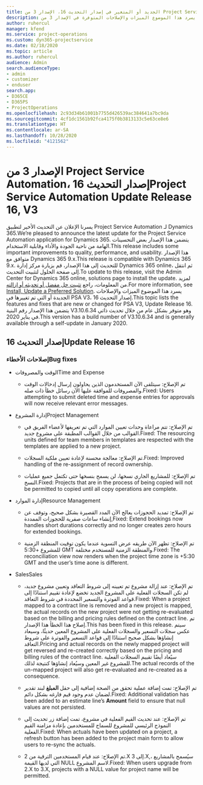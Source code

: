 ```yaml
---
title: الجديد أو المتغير في إصدار التحديث 16، الإصدار 3 من Project Service Automation
description: يسرد هذا الموضوع الميزات والإصلاحات المتوفرة في الإصدار 3 من Project Service Automation، إصدار التحديث 16.
author: ruhercul
manager: kfend
ms.service: project-operations
ms.custom: dyn365-projectservice
ms.date: 02/18/2020
ms.topic: article
ms.author: ruhercul
audience: Admin
search.audienceType:
- admin
- customizer
- enduser
search.app:
- D365CE
- D365PS
- ProjectOperations
ms.openlocfilehash: 2c93d34b61001b7755d426539ac384641a7bc9da
ms.sourcegitcommit: 4cf1dc1561b92fca4175f0b3813133c5e63ce8e6
ms.translationtype: HT
ms.contentlocale: ar-SA
ms.lasthandoff: 10/28/2020
ms.locfileid: "4121562"
---
```

# <a name="project-service-automation-update-release-16-v3"></a><span data-ttu-id="fe44a-103">الإصدار 3 من Project Service Automation، إصدار التحديث 16</span><span class="sxs-lookup"><span data-stu-id="fe44a-103">Project Service Automation Update Release 16, V3</span></span>

<span data-ttu-id="fe44a-104">يسرنا الإعلان عن التحديث الأخير لتطبيق Project Service Automation لـ Dynamics 365.</span><span class="sxs-lookup"><span data-stu-id="fe44a-104">We’re pleased to announce the latest update for the Project Service Automation application for Dynamics 365.</span></span> <span data-ttu-id="fe44a-105">يتضمن هذا الإصدار بعض التحسينات الهامة من ناحية الجودة والأداء وقابلية الاستخدام.</span><span class="sxs-lookup"><span data-stu-id="fe44a-105">This release includes some important improvements to quality, performance, and usability.</span></span>  <span data-ttu-id="fe44a-106">هذا الإصدار متوافق مع Dynamics 365 9.x.</span><span class="sxs-lookup"><span data-stu-id="fe44a-106">This release is compatible with Dynamics 365 9.x.</span></span> <span data-ttu-id="fe44a-107">للتحديث إلى هذا الإصدار، قم بزيارة مركز إدارة Dynamics 365 online، ثم انتقل إلى صفحة الحلول لتثبيت التحديث.</span><span class="sxs-lookup"><span data-stu-id="fe44a-107">To update to this release, visit the Admin Center for Dynamics 365 online, solutions page to install the update.</span></span> <span data-ttu-id="fe44a-108">لمزيد من المعلومات، راجع [تثبيت حل مفضل أو تحديثه أو إزالته](https://docs.microsoft.com/dynamics365/project-service/upgrade-psa-home-page).</span><span class="sxs-lookup"><span data-stu-id="fe44a-108">For more information, see [Install, Update a Preferred Solution](https://docs.microsoft.com/dynamics365/project-service/upgrade-psa-home-page).</span></span>
<span data-ttu-id="fe44a-109">يسرد هذا الموضوع الميزات والإصلاحات الجديدة أو التي تم تغييرها في PSA V3، إصدار التحديث 16.</span><span class="sxs-lookup"><span data-stu-id="fe44a-109">This topic lists the features and fixes that are new or changed for PSA V3, Update Release 16.</span></span> <span data-ttu-id="fe44a-110">يتضمن هذا الإصدار رقم البنية V3.10.6.34 وهو متوفر بشكل عام من خلال تحديث ذاتي في يناير 2020.</span><span class="sxs-lookup"><span data-stu-id="fe44a-110">This version has a build number of V3.10.6.34 and is generally available through a self-update in January 2020.</span></span>


## <a name="update-release-16"></a><span data-ttu-id="fe44a-111">إصدار التحديث 16</span><span class="sxs-lookup"><span data-stu-id="fe44a-111">Update Release 16</span></span>

### <a name="bug-fixes"></a><span data-ttu-id="fe44a-112">إصلاحات الأخطاء</span><span class="sxs-lookup"><span data-stu-id="fe44a-112">Bug fixes</span></span>

-   <span data-ttu-id="fe44a-113">الوقت والمصروفات</span><span class="sxs-lookup"><span data-stu-id="fe44a-113">Time and Expense</span></span>

    -   <span data-ttu-id="fe44a-114">تم الإصلاح: سيتلقى الآن المستخدمون الذين يحاولون إرسال إدخالات الوقت والمصروفات للموافقة عليها الآن رسائل خطأ ذات صله.</span><span class="sxs-lookup"><span data-stu-id="fe44a-114">Fixed: Users attempting to submit deleted time and expense entries for approvals will now receive relevant error messages.</span></span>

-   <span data-ttu-id="fe44a-115">إدارة المشروع</span><span class="sxs-lookup"><span data-stu-id="fe44a-115">Project Management</span></span>

    -   <span data-ttu-id="fe44a-116">تم الإصلاح: تتم مراعاة وحدات تعيين الموارد‬ التي تم تعريفها لأعضاء الفريق في القوالب من خلال القوالب المطبقة على مشروع جديد.</span><span class="sxs-lookup"><span data-stu-id="fe44a-116">Fixed: The resourcing units defined for team members in templates are respected with the templates are applied to a new project.</span></span>

    -   <span data-ttu-id="fe44a-117">تم الإصلاح: معالجة محسنة لإعادة تعيين ملكية السجلات.</span><span class="sxs-lookup"><span data-stu-id="fe44a-117">Fixed: Improved handling of the re-assignment of record ownership.</span></span>

    -   <span data-ttu-id="fe44a-118">تم الإصلاح: للمشاريع الجاري نسخها، لن يسمح بنسخها حتى تكتمل جميع عمليات النسخ.</span><span class="sxs-lookup"><span data-stu-id="fe44a-118">Fixed: Projects that are in the process of being copied will not be permitted to copied until all copy operations are complete.</span></span>

-   <span data-ttu-id="fe44a-119">إدارة الموارد</span><span class="sxs-lookup"><span data-stu-id="fe44a-119">Resource Management</span></span>

    -   <span data-ttu-id="fe44a-120">تم الإصلاح: تمديد الحجوزات يعالج الآن المدد القصيرة بشكل صحيح، وتوقف عن إنشاء ساعات صفرية للحجوزات الممددة,</span><span class="sxs-lookup"><span data-stu-id="fe44a-120">Fixed: Extend bookings now handles short durations correctly and no longer creates zero hours for extended bookings.</span></span>

    -   <span data-ttu-id="fe44a-121">تم الإصلاح: تظهر الآن طريقه عرض التسوية عندما يكون توقيت المنطقة الزمنية للمشروع +5:30 GMT والمنطقة الزمنية للمستخدم مختلفة.</span><span class="sxs-lookup"><span data-stu-id="fe44a-121">Fixed: The reconciliation view now renders when the project time zone is +5:30 GMT and the user’s time aone is different.</span></span>

-   <span data-ttu-id="fe44a-122">‏‏Sales</span><span class="sxs-lookup"><span data-stu-id="fe44a-122">Sales</span></span>

    -   <span data-ttu-id="fe44a-123">تم الإصلاح: عند إزالة مشروع تم تعيينه إلى شروط التعاقد وتعيين مشروع جديد، لم تكن السجلات الفعلية على المشروع الجديد تخضع لإعادة تقييم استنادًا إلى قواعد الفوترة والتسعير المحددة في شروط التعاقد.</span><span class="sxs-lookup"><span data-stu-id="fe44a-123">Fixed: When a project mapped to a contract line is removed and a new project is mapped, the actual records on the new project were not getting re-evaluated based on the billing and pricing rules defined on the contract line.</span></span> <span data-ttu-id="fe44a-124">تم إصلاح هذا الخطأ هذا الإصدار.</span><span class="sxs-lookup"><span data-stu-id="fe44a-124">This has been fixed in this release.</span></span> <span data-ttu-id="fe44a-125">سيتم عكس سجلات التسعير والسجلات الفعلية على المشروع المعين حديثًا، وسيعاد إنشاؤها بشكل صحيح استنادًا إلى قواعد التسعير والفوترة على شروط التعاقد.</span><span class="sxs-lookup"><span data-stu-id="fe44a-125">Pricing and actual records on the newly mapped project will get reversed and re-created correctly based on the pricing and billing rules of the contract line.</span></span> <span data-ttu-id="fe44a-126">سيًعاد أيضًا تقييم السجلات الفعلية للمشروع غير المعين وسيُعاد إنشاؤها كنتيجة لذلك.</span><span class="sxs-lookup"><span data-stu-id="fe44a-126">The actual records of the un-mapped project will also get re-evaluated and re-created as a consequence.</span></span>

    -   <span data-ttu-id="fe44a-127">تم الإصلاح: تمت إضافة عملية تحقق من الصحة إضافية إلى حقل **المبلغ** لبند تقدير لضمان عدم وجود قيم فارغه بشكل دائم.</span><span class="sxs-lookup"><span data-stu-id="fe44a-127">Fixed: Additional validation has been added to an estimate line’s **Amount** field to ensure that null values are not persisted.</span></span>

    -   <span data-ttu-id="fe44a-128">تم الإصلاح: عند تحديث القيم الفعلية في مشروع، تمت إضافة زر تحديث إلى النموذج الرئيسي للمشروع للسماح للمستخدمين بإعادة مزامنة القيم الفعلية.</span><span class="sxs-lookup"><span data-stu-id="fe44a-128">Fixed: When actuals have been updated on a project, a refresh button has been added to the project main form to allow users to re-sync the actuals.</span></span>

    -   <span data-ttu-id="fe44a-129">تم الإصلاح: عند قيام المستخدمين الترقية من 2.X إلى 3.X,، سيُسمح بالمشاريع التي لديها القيمة NULL لاسم المشروع.</span><span class="sxs-lookup"><span data-stu-id="fe44a-129">Fixed: When users upgrade from 2.X to 3.X, projects with a NULL value for project name will be permitted.</span></span>

